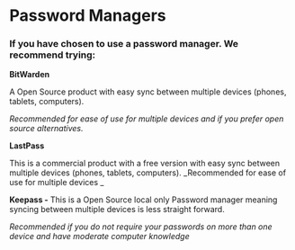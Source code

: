 # Password Managers

### **If you have chosen to use a password manager. We recommend trying:**

**BitWarden**

A Open Source product with easy sync between multiple devices \(phones, tablets, computers\).

_Recommended for ease of use for multiple devices and if you prefer open source alternatives._

**LastPass**

This is a commercial product with a free version with easy sync between multiple devices \(phones, tablets, computers\). _Recommended for ease of use for multiple devices _

**Keepass -** This is a Open Source local only Password manager meaning syncing between multiple devices is less straight forward.

_Recommended if you do not require your passwords on more than one device and have moderate computer knowledge_

